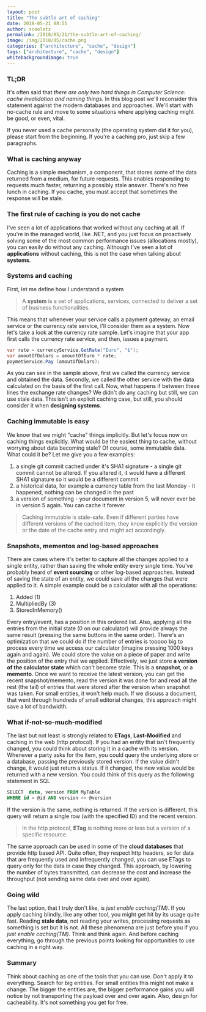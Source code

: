 ```yaml
---
layout: post
title: "The subtle art of caching"
date: 2018-05-21 08:55
author: scooletz
permalink: /2018/05/21/the-subtle-art-of-caching/
image: /img/2018/05/cache.png
categories: ["architecture", "cache", "design"]
tags: ["architecture", "cache", "design"]
whitebackgroundimage: true
---
```


### TL;DR

It's often said that *there are only two hard things in Computer Science: cache invalidation and naming things*. In this blog post we'll reconsider this statement against the modern databases and approaches. We'll start with no-cache rule and move to some situations where applying caching might be good, or even, vital.

If you never used a cache personally (the operating system did it for you), please start from the beginning. If you're a caching pro, just skip a few paragraphs.

### What is caching anyway

Caching is a simple mechanism, a component, that stores some of the data returned from a medium, for future requests. This enables responding to requests much faster, returning a possibly stale answer. There's no free lunch in caching. If you cache, you must accept that sometimes the response will be stale.

### The first rule of caching is you do not cache

I've seen a lot of applications that worked without any caching at all. If you're in the managed world, like .NET, and you just focus on proactively solving some of the most common performance issues (allocations mostly), you can easily do without any caching. Although I've seen a lot of **applications** without caching, this is not the case when talking about **systems**.

### Systems and caching

First, let me define how I understand a system

> A **system** is a set of applications, services, connected to deliver a set of business functionalities.

This means that whenever your service calls a payment gateway, an email service or the currency rate service, I'll consider them as a system. Now let's take a look at the currency rate sample. Let's imagine that your app first calls the currency rate service, and then, issues a payment.

```csharp
var rate = currencyService.GetRate("Euro", "$");
var amoutOfDolars = amountOfEuro * rate;
paymetService.Pay (amoutOfDolars);
```

As you can see in the sample above, first we called the currency service and obtained the data. Secondly, we called the other service with the data calculated on the basis of the first call. Now, what happens if between these lines the exchange rate changes? We didn't do any caching but still, we can use stale data. This isn't an explicit caching case, but still, you should consider it when **designing systems**.

### Caching immutable is easy

We know that we might "cache" things implicitly. But let's focus now on caching things explicitly. What would be the easiest thing to cache, without worrying about data becoming stale? Of course, some immutable data. What could it be? Let me give you a few examples:

1. a single git commit cached under it's SHA1 signature - a single git commit cannot be altered. If you altered it, it would have a different SHA1 signature so it would be a different commit
1. a historical data, for example a currency table from the last Monday - it happened, nothing can be changed in the past
1. a version of something - your document in version 5, will never ever be in version 5 again. You can cache it forever

> Caching immutable is stale-safe. Even if different parties have different versions of the cached item, they know explicitly the version or the date of the cache entry and might act accordingly.

### Snapshots, mementos and log-based approaches

There are cases where it's better to capture all the changes applied to a single entity, rather than saving the whole entity every single time. You've probably heard of **event sourcing** or other log-based approaches. Instead of saving the state of an entity, we could save all the changes that were applied to it. A simple example could be a calculator with all the operations:

1. Added (1)
1. MultipliedBy (3)
1. StoredInMemory()

Every entry/event, has a position in this ordered list. Also, applying all the entries from the initial state (0 on our calculator) will provide always the same result (pressing the same buttons in the same order). There's an optimization that we could do if the number of entries is tooooo big to process every time we access our calculator (imagine pressing 1000 keys again and again). We could store the value on a piece of paper and write the position of the entry that we applied. Effectively, we just store **a version of the calculator state** which can't become stale. This is a **snapshot**, or a **memento**. Once we want to receive the latest version, you can get the recent snapshot/memento, read the version it was done for and read all the rest (the tail) of entries that were stored after the version when snapshot was taken. For small entities, it won't help much. If we discuss a document, that went through hundreds of small editorial changes, this approach might save a lot of bandwidth.

### What if-not-so-much-modified

The last but not least is strongly related to **ETags**, **Last-Modified** and caching in the web (http protocol). If you had an entity that isn't frequently changed, you could think about storing it in a cache with its version. Whenever a party asks for the item, you could query the underlying store or a database, passing the previously stored version. If the value didn't change, it would just return a status. If it changed, the new value would be returned with a new version. You could think of this query as the following statement in SQL

```sql
SELECT  data, version FROM MyTable
WHERE id = @id AND version <> @version
```

If the version is the same, nothing is returned. If the version is different, this query will return a single row (with the specified ID) and the recent version.

> In the http protocol, **ETag** is nothing more or less but a version of a specific resource.

The same approach can be used in some of the **cloud databases** that provide http based API. Quite often, they respect http headers, so for data that are frequently used and infrequently changed, you can use ETags to query only for the data in case they changed. This approach, by lowering the number of bytes transmitted, can decrease the cost and increase the throughput (not sending same data over and over again).

### Going wild

The last option, that I truly don't like, is *just enable caching(TM)*. If you apply caching blindly, like any other tool, you might get hit by its usage quite fast. Reading **stale data**, not reading your writes, processing requests as something is set but it is not. All these phenomena are just before you if you *just enable caching(TM)*. Think and think again. And before caching everything, go through the previous points looking for opportunities to use caching in a right way.

### Summary

Think about caching as one of the tools that you can use. Don't apply it to everything. Search for big entities. For small entities this might not make a change. The bigger the entities are, the bigger performance gains you will notice by not transporting the payload over and over again. Also, design for cacheability. It's not something you get for free.
